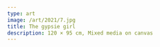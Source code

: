 ```yaml
---
type: art
image: /art/2021/7.jpg
title: The gypsie girl
description: 120 × 95 cm, Mixed media on canvas
---
```

